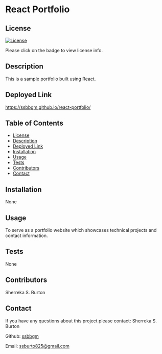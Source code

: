 # React Portfolio 

## License
   [![License](https://img.shields.io/badge/License-MIT-yellow.svg)](https://opensource.org/licenses/MIT)

   Please click on the badge to view license info.
   

## Description
This is a sample portfolio built using React.

## Deployed Link
https://ssbbgm.github.io/react-portfolio/

## Table of Contents

- [License](#license)
- [Description](#description)
- [Deployed Link](#deployed-link)
- [Installation](#installation)
- [Usage](#usage)
- [Tests](#tests)
- [Contributors](#contributors)
- [Contact](#contact)

## Installation
None

## Usage
To serve as a portfolio website which showcases technical projects and contact information.


## Tests

None

## Contributors

Sherreka S. Burton

## Contact

If you have any questions about this project please contact: Sherreka S. Burton

Github: [ssbbgm](http://github.com/ssbbgm)

Email: ssburto825@gmail.com